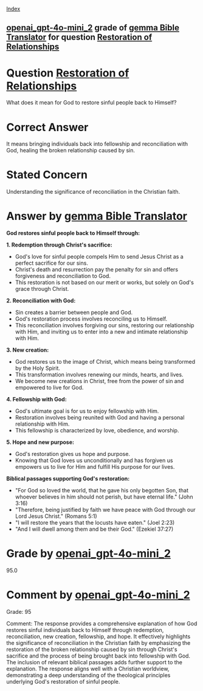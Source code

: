
[Index](../../../../index.md)
## [openai_gpt-4o-mini_2](../../../grading_models/openai_gpt-4o-mini_2.md) grade of [gemma Bible Translator](../../../answering_models/gemma_Bible_Translator.md) for question [Restoration of Relationships](../../../questions/Restoration_of_Relationships.md)

# Question [Restoration of Relationships](../../../questions/Restoration_of_Relationships.md)
What does it mean for God to restore sinful people back to Himself?

# Correct Answer
It means bringing individuals back into fellowship and reconciliation with God, healing the broken relationship caused by sin.

# Stated Concern
Understanding the significance of reconciliation in the Christian faith.

# Answer by [gemma Bible Translator](../../../answering_models/gemma_Bible_Translator.md)
**God restores sinful people back to Himself through:**

**1. Redemption through Christ's sacrifice:**

* God's love for sinful people compels Him to send Jesus Christ as a perfect sacrifice for our sins.
* Christ's death and resurrection pay the penalty for sin and offers forgiveness and reconciliation to God.
* This restoration is not based on our merit or works, but solely on God's grace through Christ.

**2. Reconciliation with God:**

* Sin creates a barrier between people and God.
* God's restoration process involves reconciling us to Himself.
* This reconciliation involves forgiving our sins, restoring our relationship with Him, and inviting us to enter into a new and intimate relationship with Him.

**3. New creation:**

* God restores us to the image of Christ, which means being transformed by the Holy Spirit.
* This transformation involves renewing our minds, hearts, and lives.
* We become new creations in Christ, free from the power of sin and empowered to live for God.

**4. Fellowship with God:**

* God's ultimate goal is for us to enjoy fellowship with Him.
* Restoration involves being reunited with God and having a personal relationship with Him.
* This fellowship is characterized by love, obedience, and worship.

**5. Hope and new purpose:**

* God's restoration gives us hope and purpose.
* Knowing that God loves us unconditionally and has forgiven us empowers us to live for Him and fulfill His purpose for our lives.

**Biblical passages supporting God's restoration:**

* "For God so loved the world, that he gave his only begotten Son, that whoever believes in him should not perish, but have eternal life." (John 3:16)
* "Therefore, being justified by faith we have peace with God through our Lord Jesus Christ." (Romans 5:1)
* "I will restore the years that the locusts have eaten." (Joel 2:23)
* "And I will dwell among them and be their God." (Ezekiel 37:27)

# Grade by [openai_gpt-4o-mini_2](../../../grading_models/openai_gpt-4o-mini_2.md)
95.0

# Comment by [openai_gpt-4o-mini_2](../../../grading_models/openai_gpt-4o-mini_2.md)
Grade: 95

Comment: The response provides a comprehensive explanation of how God restores sinful individuals back to Himself through redemption, reconciliation, new creation, fellowship, and hope. It effectively highlights the significance of reconciliation in the Christian faith by emphasizing the restoration of the broken relationship caused by sin through Christ's sacrifice and the process of being brought back into fellowship with God. The inclusion of relevant biblical passages adds further support to the explanation. The response aligns well with a Christian worldview, demonstrating a deep understanding of the theological principles underlying God's restoration of sinful people.
